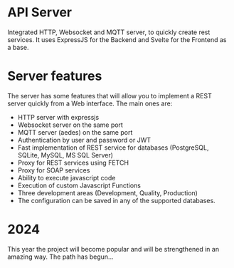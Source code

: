 # API Server

Integrated HTTP, Websocket and MQTT server, to quickly create rest services.
It uses ExpressJS for the Backend and Svelte for the Frontend as a base.

# Server features

The server has some features that will allow you to implement a REST server quickly from a Web interface.
The main ones are:

- HTTP server with expressjs
- Websocket server on the same port
- MQTT server (aedes) on the same port
- Authentication by user and password or JWT
- Fast implementation of REST service for databases (PostgreSQL, SQLite, MySQL, MS SQL Server)
- Proxy for REST services using FETCH
- Proxy for SOAP services
- Ability to execute javascript code
- Execution of custom Javascript Functions
- Three development areas (Development, Quality, Production)
- The configuration can be saved in any of the supported databases.

# 2024
This year the project will become popular and will be strengthened in an amazing way. The path has begun...